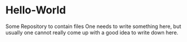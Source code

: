 # Hello-World
Some Repository to contain files
One needs to write something here, but usually one cannot really come up with a good idea to write down here.
